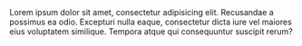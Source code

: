 <!DOCTYPE html>
<html lang="en">
<head>
    <meta charset="UTF-8">
    <meta http-equiv="X-UA-Compatible" content="IE=edge">
    <meta name="viewport" content="width=device-width, initial-scale=1.0">
    <title>Document</title>
</head>
<body>
    <div>Lorem ipsum dolor sit amet, consectetur adipisicing elit. Recusandae a possimus ea odio. Excepturi nulla eaque, consectetur dicta iure vel maiores eius voluptatem similique. Tempora atque qui consequuntur suscipit rerum?</div>
</body>
</html>
